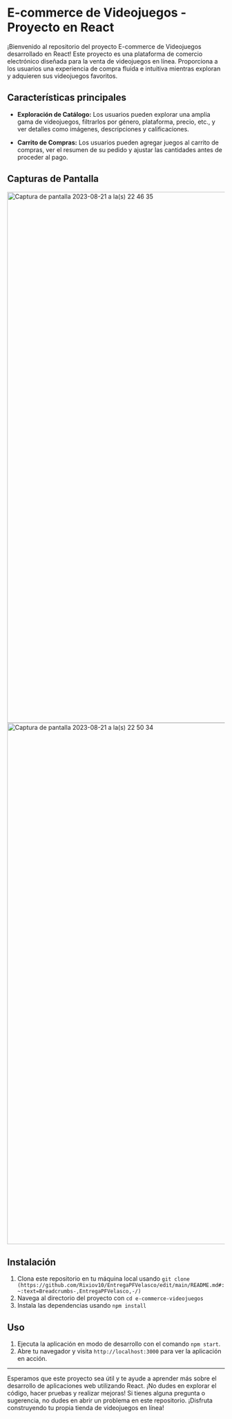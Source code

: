 # E-commerce de Videojuegos - Proyecto en React

¡Bienvenido al repositorio del proyecto E-commerce de Videojuegos desarrollado en React! Este proyecto es una plataforma de comercio electrónico diseñada para la venta de videojuegos en línea. Proporciona a los usuarios una experiencia de compra fluida e intuitiva mientras exploran y adquieren sus videojuegos favoritos.

## Características principales

- **Exploración de Catálogo:** Los usuarios pueden explorar una amplia gama de videojuegos, filtrarlos por género, plataforma, precio, etc., y ver detalles como imágenes, descripciones y calificaciones.

- **Carrito de Compras:** Los usuarios pueden agregar juegos al carrito de compras, ver el resumen de su pedido y ajustar las cantidades antes de proceder al pago.


## Capturas de Pantalla
<img width="1229" alt="Captura de pantalla 2023-08-21 a la(s) 22 46 35" src="https://github.com/Rixiov10/EntregaPFVelasco/assets/126209314/04e9977f-4c5f-438c-a0d4-a681de48248b">

<img width="1207" alt="Captura de pantalla 2023-08-21 a la(s) 22 50 34" src="https://github.com/Rixiov10/EntregaPFVelasco/assets/126209314/e44c3fa9-b6b8-451f-b152-648eb24527e0">



## Instalación

1. Clona este repositorio en tu máquina local usando `git clone (https://github.com/Rixiov10/EntregaPFVelasco/edit/main/README.md#:~:text=Breadcrumbs-,EntregaPFVelasco,-/)`
2. Navega al directorio del proyecto con `cd e-commerce-videojuegos`
3. Instala las dependencias usando `npm install`

## Uso

1. Ejecuta la aplicación en modo de desarrollo con el comando `npm start`.
2. Abre tu navegador y visita `http://localhost:3000` para ver la aplicación en acción.

---

Esperamos que este proyecto sea útil y te ayude a aprender más sobre el desarrollo de aplicaciones web utilizando React. ¡No dudes en explorar el código, hacer pruebas y realizar mejoras! Si tienes alguna pregunta o sugerencia, no dudes en abrir un problema en este repositorio. ¡Disfruta construyendo tu propia tienda de videojuegos en línea!
